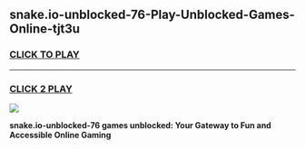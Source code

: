 
## snake.io-unblocked-76-Play-Unblocked-Games-Online-tjt3u
<h3>
<a href="https://premium76.site?title=snake.io-unblocked-76&ref=25A">CLICK TO PLAY</a></h3>
<hr>

<h3>
<a href="https://premium76.site?title=snake.io-unblocked-76&ref=25A">CLICK 2 PLAY</a>
  
</h3>

<a href="https://premium76.site?title=snake.io-unblocked-76&ref=25A"><img src="https://clearcache.store/games.png"></a>


**snake.io-unblocked-76 games unblocked: Your Gateway to Fun and Accessible Online Gaming**
